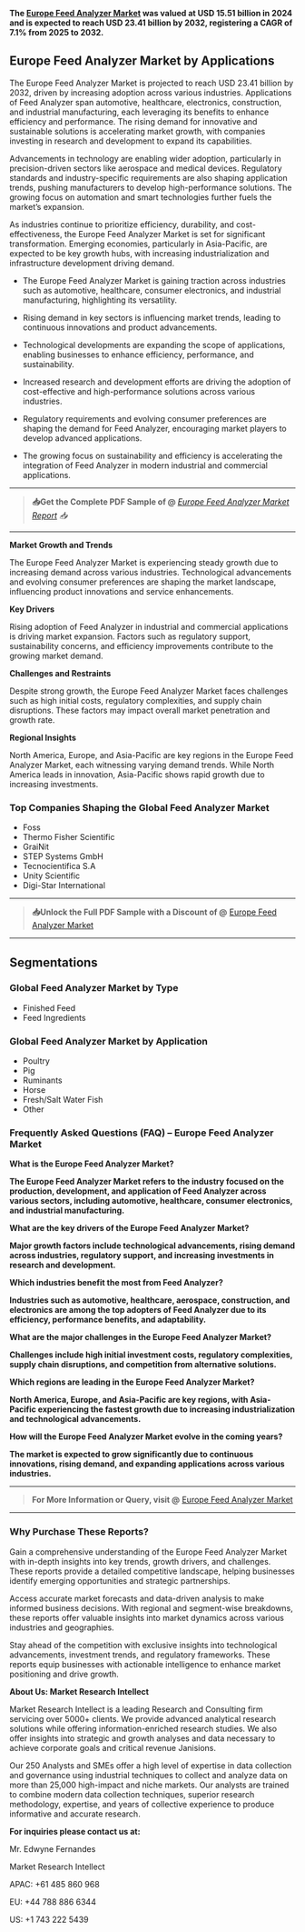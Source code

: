 <p><strong>The <a href="https://www.marketresearchintellect.com/download-sample/?rid=376307&amp;utm_source=Pulse-April-Europe&amp;utm_medium=852">Europe Feed Analyzer Market</a> was valued at USD 15.51 billion in 2024 and is expected to reach USD 23.41 billion by 2032, registering a CAGR of 7.1% from 2025 to 2032.</strong></p><h2>Europe Feed Analyzer Market by Applications&nbsp;</h2><p><p>The Europe Feed Analyzer Market is projected to reach USD 23.41 billion by 2032, driven by increasing adoption across various industries. Applications of Feed Analyzer span automotive, healthcare, electronics, construction, and industrial manufacturing, each leveraging its benefits to enhance efficiency and performance. The rising demand for innovative and sustainable solutions is accelerating market growth, with companies investing in research and development to expand its capabilities.</p><p>Advancements in technology are enabling wider adoption, particularly in precision-driven sectors like aerospace and medical devices. Regulatory standards and industry-specific requirements are also shaping application trends, pushing manufacturers to develop high-performance solutions. The growing focus on automation and smart technologies further fuels the market&rsquo;s expansion.</p><p>As industries continue to prioritize efficiency, durability, and cost-effectiveness, the Europe Feed Analyzer Market is set for significant transformation. Emerging economies, particularly in Asia-Pacific, are expected to be key growth hubs, with increasing industrialization and infrastructure development driving demand.</p></p><ul><li><p>The Europe Feed Analyzer Market is gaining traction across industries such as automotive, healthcare, consumer electronics, and industrial manufacturing, highlighting its versatility.</p></li><li><p>Rising demand in key sectors is influencing market trends, leading to continuous innovations and product advancements.</p></li><li><p>Technological developments are expanding the scope of applications, enabling businesses to enhance efficiency, performance, and sustainability.</p></li><li><p>Increased research and development efforts are driving the adoption of cost-effective and high-performance solutions across various industries.</p></li><li><p>Regulatory requirements and evolving consumer preferences are shaping the demand for Feed Analyzer, encouraging market players to develop advanced applications.</p></li><li><p>The growing focus on sustainability and efficiency is accelerating the integration of Feed Analyzer in modern industrial and commercial applications.</p></li></ul><hr /><blockquote><p><strong><span class="font-[700]">📥Get the Complete PDF Sample of @ </span></strong><em><span class="font-[700]"><a href="https://www.marketresearchintellect.com/download-sample/?rid=376307&amp;utm_source=Pulse-April-Europe&amp;utm_medium=852" target="_blank" data-tracking-control-name="article-ssr-frontend-pulse_little-text-block" data-tracking-will-navigate="" data-test-link="">Europe Feed Analyzer Market Report</a>&nbsp;📥</span></em></p></blockquote><hr /><p class="" data-start="77" data-end="360"><strong data-start="77" data-end="105">Market Growth and Trends</strong></p><p class="" data-start="77" data-end="360">The Europe Feed Analyzer Market is experiencing steady growth due to increasing demand across various industries. Technological advancements and evolving consumer preferences are shaping the market landscape, influencing product innovations and service enhancements.</p><p class="" data-start="362" data-end="606"><strong data-start="362" data-end="377">Key Drivers</strong></p><p class="" data-start="362" data-end="606">Rising adoption of Feed Analyzer in industrial and commercial applications is driving market expansion. Factors such as regulatory support, sustainability concerns, and efficiency improvements contribute to the growing market demand.</p><p class="" data-start="608" data-end="849"><strong data-start="608" data-end="637">Challenges and Restraints</strong></p><p class="" data-start="608" data-end="849">Despite strong growth, the Europe Feed Analyzer Market faces challenges such as high initial costs, regulatory complexities, and supply chain disruptions. These factors may impact overall market penetration and growth rate.</p><p class="" data-start="851" data-end="1095"><strong data-start="851" data-end="872">Regional Insights</strong></p><p class="" data-start="851" data-end="1095">North America, Europe, and Asia-Pacific are key regions in the Europe Feed Analyzer Market, each witnessing varying demand trends. While North America leads in innovation, Asia-Pacific shows rapid growth due to increasing investments.</p><p><h3>Top Companies Shaping the Global Feed Analyzer Market </h3><ul><li>Foss</li><li>Thermo Fisher Scientific</li><li>GraiNit</li><li>STEP Systems GmbH</li><li>Tecnocientifica S.A</li><li>Unity Scientific</li><li>Digi-Star International</li></ul></p><hr /><blockquote><p><strong>📥Unlock the Full PDF Sample with a Discount of @</strong> <a href="https://www.marketresearchintellect.com/ask-for-discount/?rid=376307&amp;utm_source=Pulse-April-Europe&amp;utm_medium=852">Europe Feed Analyzer Market</a></p></blockquote><hr /><p><h2>Segmentations</h2><h3>Global Feed Analyzer Market by Type</h3><ul><li>Finished Feed</li><li>Feed Ingredients</li></ul><h3>Global Feed Analyzer Market by Application</h3><ul><li>Poultry</li><li>Pig</li><li>Ruminants</li><li>Horse</li><li>Fresh/Salt Water Fish</li><li>Other</li></ul></p><h3><strong>Frequently Asked Questions (FAQ) &ndash; Europe Feed Analyzer Market</strong></h3><p><strong>What is the Europe Feed Analyzer Market?</strong></p><p><strong>The Europe Feed Analyzer Market refers to the industry focused on the production, development, and application of Feed Analyzer across various sectors, including automotive, healthcare, consumer electronics, and industrial manufacturing.</strong></p><p><strong>What are the key drivers of the Europe Feed Analyzer Market?</strong></p><p><strong>Major growth factors include technological advancements, rising demand across industries, regulatory support, and increasing investments in research and development.</strong></p><p><strong>Which industries benefit the most from Feed Analyzer?</strong></p><p><strong>Industries such as automotive, healthcare, aerospace, construction, and electronics are among the top adopters of Feed Analyzer due to its efficiency, performance benefits, and adaptability.</strong></p><p><strong>What are the major challenges in the Europe Feed Analyzer Market?</strong></p><p><strong>Challenges include high initial investment costs, regulatory complexities, supply chain disruptions, and competition from alternative solutions.</strong></p><p><strong>Which regions are leading in the Europe Feed Analyzer Market?</strong></p><p><strong>North America, Europe, and Asia-Pacific are key regions, with Asia-Pacific experiencing the fastest growth due to increasing industrialization and technological advancements.</strong></p><p><strong>How will the Europe Feed Analyzer Market evolve in the coming years?</strong></p><p><strong>The market is expected to grow significantly due to continuous innovations, rising demand, and expanding applications across various industries.</strong></p><hr /><blockquote><p><span class="font-[700]"><strong>For More Information or Query, visit&nbsp;@</strong>&nbsp;</span><span class="font-[700]"><a href="https://www.marketresearchintellect.com/product/global-feed-analyzer-market-size-and-forecast/?utm_source=Linkedin&utm_medium=852" target="_blank" data-tracking-control-name="article-ssr-frontend-pulse_little-text-block" data-tracking-will-navigate="" data-test-link="">Europe Feed Analyzer Market</a></span></p></blockquote><hr /><h3><strong data-start="0" data-end="31">Why Purchase These Reports?</strong></h3><p class="" data-start="35" data-end="297">Gain a comprehensive understanding of the Europe Feed Analyzer Market with in-depth insights into key trends, growth drivers, and challenges. These reports provide a detailed competitive landscape, helping businesses identify emerging opportunities and strategic partnerships.</p><p class="" data-start="299" data-end="540">Access accurate market forecasts and data-driven analysis to make informed business decisions. With regional and segment-wise breakdowns, these reports offer valuable insights into market dynamics across various industries and geographies.</p><p class="" data-start="542" data-end="784">Stay ahead of the competition with exclusive insights into technological advancements, investment trends, and regulatory frameworks. These reports equip businesses with actionable intelligence to enhance market positioning and drive growth.</p><p><strong><span class="font-[700]">About Us: Market Research Intellect</span></strong></p><p><span class="">Market Research Intellect is a leading Research and Consulting firm servicing over 5000+ clients. We provide advanced analytical research solutions while offering information-enriched research studies.&nbsp;</span>We also offer insights into strategic and growth analyses and data necessary to achieve corporate goals and critical revenue Janisions.</p><p><span class="">Our 250 Analysts and SMEs offer a high level of expertise in data collection and governance using industrial techniques to collect and analyze data on more than 25,000 high-impact and niche markets. Our analysts are trained to combine modern data collection techniques, superior research methodology, expertise, and years of collective experience to produce informative and accurate research.</span></p><p><strong>For inquiries please contact us at:</strong></p><p>Mr. Edwyne Fernandes</p><p>Market Research Intellect</p><p>APAC: +61 485 860 968</p><p>EU: +44 788 886 6344</p><p>US: +1 743 222 5439</p>
